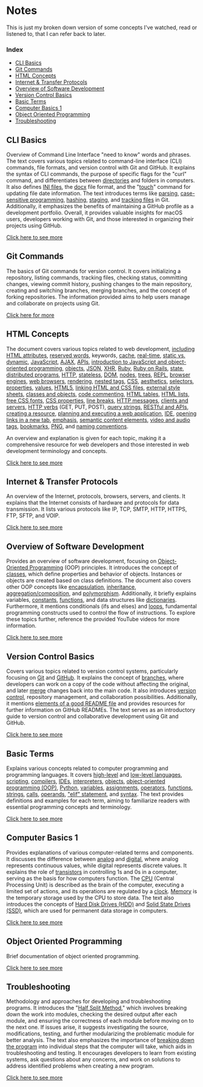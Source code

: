 # Notes
This is just my broken down version of some concepts I've watched, read or listened to, that I can refer back to later.


### Index
- [CLI Basics](#cli-basics)
- [Git Commands](#git-commands)
- [HTML Concepts](#html-concepts)
- [Internet & Transfer Protocols](#internet--transfer-protocols)
- [Overview of Software Development](#overview-of-software-development)
- [Version Control Basics](#version-control-basics)
- [Basic Terms](#basic-terms)
- [Computer Basics 1](#computer-basics-1)
- [Object Oriented Programming](#object-oriented-programming)
- [Troubleshooting](#troubleshooting)

## CLI Basics
Overview of Command Line Interface "need to know" words and phrases. 
The text covers various topics related to command-line interface (CLI) commands, file formats, and version control with Git and GitHub. It explains the syntax of CLI commands, the purpose of specific flags for the "curl" command, and differentiates between [directories](./CLI_Basics.md/#directory) and folders in computers. It also defines [INI files](./CLI_Basics.md/#ini-file-format), the [docx](./CLI_Basics.md/#docx) file format, and the "[touch](./CLI_Basics.md/#touch)" command for updating file date information. The text introduces terms like [parsing](./CLI_Basics.md/#parse), [case-sensitive programming](./CLI_Basics.md/#case-sensitive), [hashing](./CLI_Basics.md/#hash), [staging](./CLI_Basics.md/#staging), and [tracking files](./CLI_Basics.md/#tracked-file) in Git. Additionally, it emphasizes the benefits of maintaining a GitHub profile as a development portfolio. Overall, it provides valuable insights for macOS users, developers working with Git, and those interested in organizing their projects using GitHub.

[Click here to see more](./CLI_Basics.md)

## Git Commands
The basics of Git commands for version control. It covers initializing a repository, listing commands, tracking files, checking status, committing changes, viewing commit history, pushing changes to the main repository, creating and switching branches, merging branches, and the concept of forking repositories. The information provided aims to help users manage and collaborate on projects using Git.

[Click here for more](./Git_Commands.md/)


## HTML Concepts
The document covers various topics related to web development, [including HTML attributes](./HTML_Concepts.md/#html-attributes), [reserved words](./HTML_Concepts.md/#reserved-words-and-keywords), keywords, [cache](./HTML_Concepts.md/#cache), [real-time](./HTML_Concepts.md/#real-time), [static vs. dynamic](./HTML_Concepts.md/#static-vs-dynamic), [JavaScript](./HTML_Concepts.md/#javascript), [AJAX](./HTML_Concepts.md/#ajax), [APIs](./HTML_Concepts.md/#api), [introduction to JavaScript and object-oriented programming](./HTML_Concepts.md/#introduction-to-javascript-and-object-oriented-programming), [objects](./HTML_Concepts.md/#objects), [JSON](./HTML_Concepts.md/#json), [XHR](./HTML_Concepts.md/#xhr), [Ruby](./HTML_Concepts.md/#ruby), [Ruby on Rails](./HTML_Concepts.md), [state](./HTML_Concepts.md/#state), [distributed programs](./HTML_Concepts.md/#distributed-programs), [HTTP](./HTML_Concepts.md/#http), [stateless](./HTML_Concepts.md/#stateless), [DOM](./HTML_Concepts.md/#dom), [nodes](./HTML_Concepts.md/#node), [trees](./HTML_Concepts.md/#trees), [REPL](./HTML_Concepts.md), [browser engines](./HTML_Concepts.md/#browser-engines), [web browsers](./HTML_Concepts.md/#web-browsers), [rendering](./HTML_Concepts.md/#rendering), [nested tags](./HTML_Concepts.md/#nested-tags), [CSS](./HTML_Concepts.md/#css), [aesthetics](./HTML_Concepts.md/#aesthetics), [selectors](./HTML_Concepts.md/#selectors-properties-and-values), [properties](./HTML_Concepts.md/#css-properties), [values](./HTML_Concepts.md/#values), [HTML5](./HTML_Concepts.md/#html5), [linking HTML and CSS files](./HTML_Concepts.md/#linking-html-and-css-files), [external style sheets](./HTML_Concepts.md/#external-style-sheets), [classes and objects](./HTML_Concepts.md/#classes-and-objects), [code commenting](./HTML_Concepts.md/#commenting-code), [HTML tables](./HTML_Concepts.md/#html-tables), [HTML lists](./HTML_Concepts.md/#html-lists), [free CSS fonts](./HTML_Concepts.md/#css-free-fonts), [CSS properties](./HTML_Concepts.md/#css-properties), [line breaks](./HTML_Concepts.md/#line-break), [HTTP messages](./HTML_Concepts.md/#http-messages), [clients and servers](./HTML_Concepts.md/#clients-and-servers), [HTTP verbs](./HTML_Concepts.md/#http-verbs) (GET, PUT, POST), [query strings](./HTML_Concepts.md/#query-string), [RESTful and APIs](./HTML_Concepts.md/#using-restful-and-apis), [creating a resource](./HTML_Concepts.md/#creating-a-resource), [planning and executing a web application](./HTML_Concepts.md/#planning-and-executing-a-web-application), [IDE](./HTML_Concepts.md/#ide), [opening links in a new tab](./HTML_Concepts.md/#opening-a-link-in-a-new-tab), [emphasis](./HTML_Concepts.md/#emphasis), [semantic content elements](./HTML_Concepts.md/#semantic-content-elements), [video and audio tags](./HTML_Concepts.md/#video-and-audio-tags), [bookmarks](./HTML_Concepts.md/#bookmarks), [PNG](./HTML_Concepts.md/#png), and [naming conventions](./HTML_Concepts.md/#naming-convention). 

An overview and explanation is given for each topic, making it a comprehensive resource for web developers and those interested in web development terminology and concepts.

[Click here to see more](./HTML_Concepts.md)

## Internet & Transfer Protocols
An overview of the Internet, protocols, browsers, servers, and clients. It explains that the Internet consists of hardware and protocols for data transmission. It lists various protocols like IP, TCP, SMTP, HTTP, HTTPS, FTP, SFTP, and VOIP. 

[Click here to see more](./Internet_&_Transfer_Protocols.md)

## Overview of Software Development
Provides an overview of software development, focusing on [Object-Oriented Programming](./Overview_of_Software_Development.md/#what-is-object-oriented-programming-oop) (OOP) principles. It introduces the concept of [classes](./Overview_of_Software_Development.md/#class), which define properties and behavior of objects. Instances or objects are created based on class definitions. The document also covers other OOP concepts like [encapsulation](./Overview_of_Software_Development.md/#encapsulation), [inheritance](./Overview_of_Software_Development.md/#inheritance), [aggregation/composition](./Overview_of_Software_Development.md/#aggregation--composition), and [polymorphism](./Overview_of_Software_Development.md/#polymorphism). Additionally, it briefly explains variables, [constants](./Overview_of_Software_Development.md/#constant), [functions](./Overview_of_Software_Development.md/#function), and data structures like [dictionaries](./Overview_of_Software_Development.md/#dictionary). Furthermore, it mentions conditionals (ifs and elses) and [loops](./Overview_of_Software_Development.md/#loop), fundamental programming constructs used to control the flow of instructions. To explore these topics further, reference the provided YouTube videos for more information.

[Click here to see more](./Overview_of_Software_Development.md)

## Version Control Basics
Covers various topics related to version control systems, particularly focusing on [Git](./Version_Control_Basics.md/#git) and [GitHub](./Version_Control_Basics.md/#github). It explains the concept of [branches](./Version_Control_Basics.md/#branches), where developers can work on a copy of the code without affecting the original, and later [merge](./Version_Control_Basics.md/#merges) changes back into the main code. It also introduces [version control](./Version_Control_Basics.md/#version-control), repository management, and collaboration possibilities. Additionally, it mentions [elements of a good README file](./Version_Control_Basics.md/#elements-of-a-good-readme) and provides resources for further information on GitHub READMEs. The text serves as an introductory guide to version control and collaborative development using Git and GitHub.

[Click here to see more](./Version_Control_Basics.md)

## Basic Terms
Explains various concepts related to computer programming and programming languages. It covers [high-level](./basic_terms.md/#high-level-language) and [low-level languages](./basic_terms.md/#low-level-language), [scripting](./basic_terms.md/#scripting), [compilers](./basic_terms.md/#complier), [IDEs](./basic_terms.md/#complier), [interpreters](./basic_terms.md/#interpreter), [objects](./basic_terms.md/#objects), [object-oriented programming (OOP)](./basic_terms.md/#object-oriented-programming-oop), [Python](./basic_terms.md), [variables](./basic_terms.md/#variable), [assignments](./basic_terms.md/#assignment), [operators](./basic_terms.md/#operator), [functions](./basic_terms.md/#function), [strings](./basic_terms.md/#string), [calls](./basic_terms.md/#call), [operands](./basic_terms.md/#operand), ["elif" statement](./basic_terms.md/#elif), and [syntax](./basic_terms.md/#syntax). The text provides definitions and examples for each term, aiming to familiarize readers with essential programming concepts and terminology.

[Click here to see more](./basic_terms.md)

## Computer Basics 1
Provides explanations of various computer-related terms and components. It discusses the difference between [analog](./computer_basics_1.md/#analog) and [digital](./computer_basics_1.md/#digital), where analog represents continuous values, while digital represents discrete values. It explains the role of [transistors](./computer_basics_1.md/#transistors) in controlling 1s and 0s in a computer, serving as the basis for how computers function. The [CPU](./computer_basics_1.md/#cpu---central-processing-unit) (Central Processing Unit) is described as the brain of the computer, executing a limited set of actions, and its operations are regulated by a [clock](./computer_basics_1.md/#clock). [Memory](./computer_basics_1.md/#memory) is the temporary storage used by the CPU to store data. The text also introduces the concepts of [Hard Disk Drives (HDD)](./computer_basics_1.md/#hard-drive-hhd) and [Solid State Drives (SSD)](./computer_basics_1.md/#solid-state-drive-ssd), which are used for permanent data storage in computers.

[Click here to see more](./computer_basics_1.md)

## Object Oriented Programming
Brief documentation of object oriented programming.

[Click here to see more](./object_oriented_programming.md)

## Troubleshooting
Methodology and approaches for developing and troubleshooting programs. It introduces the "[Half Split Method](./troubleshootin.md/#the-half-split-method)," which involves breaking down the work into modules, checking the desired output after each module, and ensuring the correctness of each module before moving on to the next one. If issues arise, it suggests investigating the source, modifications, testing, and further modularizing the problematic module for better analysis. The text also emphasizes the importance of [breaking down the program](./troubleshootin.md/#breaking-down-the-program) into individual steps that the computer will take, which aids in troubleshooting and testing. It encourages developers to learn from existing systems, ask questions about any concerns, and work on solutions to address identified problems when creating a new program.

[Click here to see more](./troubleshootin.md)